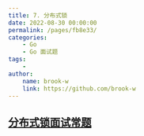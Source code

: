 ```yaml
---
title: 7. 分布式锁
date: 2022-08-30 00:00:00
permalink: /pages/fb8e33/
categories:
    - Go
    - Go 面试题
tags:
    -
author:
    name: brook-w
    link: https://github.com/brook-w
---
```


## [分布式锁面试常题](/pages/3cb460/)
